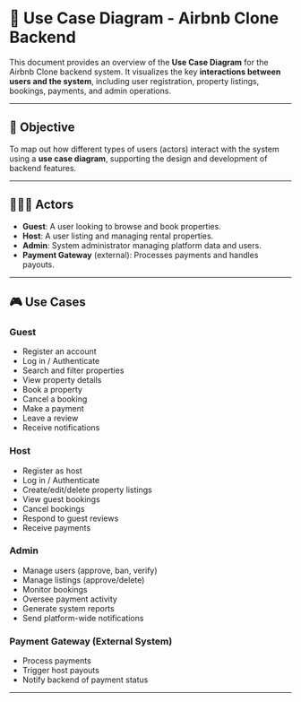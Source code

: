 # 📘 Use Case Diagram - Airbnb Clone Backend

This document provides an overview of the **Use Case Diagram** for the Airbnb Clone backend system. It visualizes the key **interactions between users and the system**, including user registration, property listings, bookings, payments, and admin operations.

---

## 🎯 Objective

To map out how different types of users (actors) interact with the system using a **use case diagram**, supporting the design and development of backend features.

---

## 🧑‍🤝‍🧑 Actors

- **Guest**: A user looking to browse and book properties.
- **Host**: A user listing and managing rental properties.
- **Admin**: System administrator managing platform data and users.
- **Payment Gateway** (external): Processes payments and handles payouts.

---

## 🎮 Use Cases

### Guest
- Register an account
- Log in / Authenticate
- Search and filter properties
- View property details
- Book a property
- Cancel a booking
- Make a payment
- Leave a review
- Receive notifications

### Host
- Register as host
- Log in / Authenticate
- Create/edit/delete property listings
- View guest bookings
- Cancel bookings
- Respond to guest reviews
- Receive payments

### Admin
- Manage users (approve, ban, verify)
- Manage listings (approve/delete)
- Monitor bookings
- Oversee payment activity
- Generate system reports
- Send platform-wide notifications

### Payment Gateway (External System)
- Process payments
- Trigger host payouts
- Notify backend of payment status

---



